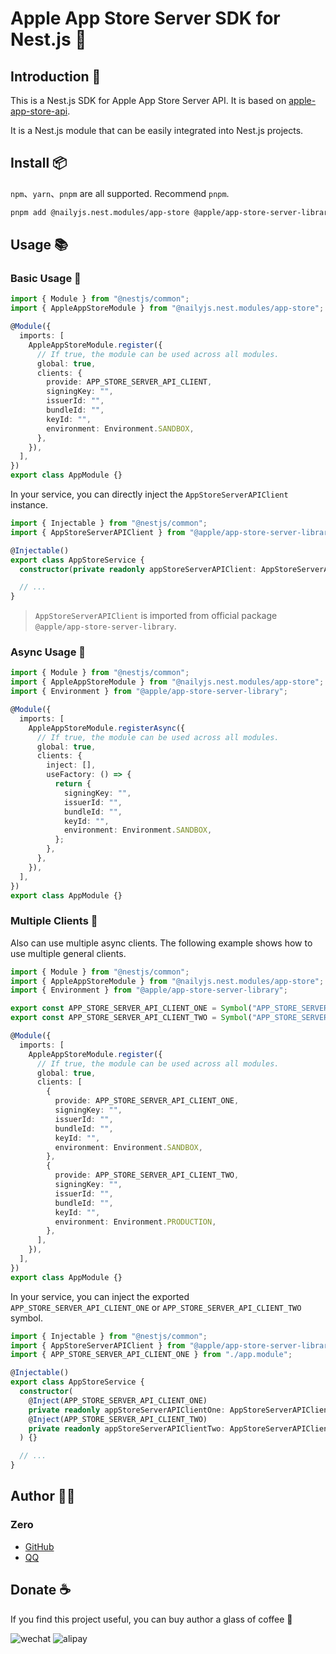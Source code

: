 # Apple App Store Server SDK for Nest.js 🍎

## Introduction 📖

This is a Nest.js SDK for Apple App Store Server API. It is based on [apple-app-store-api](https://github.com/apple/app-store-server-library-node).

It is a Nest.js module that can be easily integrated into Nest.js projects.

## Install 📦

`npm`、`yarn`、`pnpm` are all supported. Recommend `pnpm`.

```bash
pnpm add @nailyjs.nest.modules/app-store @apple/app-store-server-library
```

## Usage 📚

### Basic Usage 💼

```typescript
import { Module } from "@nestjs/common";
import { AppleAppStoreModule } from "@nailyjs.nest.modules/app-store";

@Module({
  imports: [
    AppleAppStoreModule.register({
      // If true, the module can be used across all modules.
      global: true,
      clients: {
        provide: APP_STORE_SERVER_API_CLIENT,
        signingKey: "",
        issuerId: "",
        bundleId: "",
        keyId: "",
        environment: Environment.SANDBOX,
      },
    }),
  ],
})
export class AppModule {}
```

In your service, you can directly inject the `AppStoreServerAPIClient` instance.

```typescript
import { Injectable } from "@nestjs/common";
import { AppStoreServerAPIClient } from "@apple/app-store-server-library";

@Injectable()
export class AppStoreService {
  constructor(private readonly appStoreServerAPIClient: AppStoreServerAPIClient) {}

  // ...
}
```

> `AppStoreServerAPIClient` is imported from official package `@apple/app-store-server-library`.

### Async Usage 🚀

```typescript
import { Module } from "@nestjs/common";
import { AppleAppStoreModule } from "@nailyjs.nest.modules/app-store";
import { Environment } from "@apple/app-store-server-library";

@Module({
  imports: [
    AppleAppStoreModule.registerAsync({
      // If true, the module can be used across all modules.
      global: true,
      clients: {
        inject: [],
        useFactory: () => {
          return {
            signingKey: "",
            issuerId: "",
            bundleId: "",
            keyId: "",
            environment: Environment.SANDBOX,
          };
        },
      },
    }),
  ],
})
export class AppModule {}
```

### Multiple Clients 🔗

Also can use multiple async clients. The following example shows how to use multiple general clients.

```typescript
import { Module } from "@nestjs/common";
import { AppleAppStoreModule } from "@nailyjs.nest.modules/app-store";
import { Environment } from "@apple/app-store-server-library";

export const APP_STORE_SERVER_API_CLIENT_ONE = Symbol("APP_STORE_SERVER_API_CLIENT_ONE");
export const APP_STORE_SERVER_API_CLIENT_TWO = Symbol("APP_STORE_SERVER_API_CLIENT_TWO");

@Module({
  imports: [
    AppleAppStoreModule.register({
      // If true, the module can be used across all modules.
      global: true,
      clients: [
        {
          provide: APP_STORE_SERVER_API_CLIENT_ONE,
          signingKey: "",
          issuerId: "",
          bundleId: "",
          keyId: "",
          environment: Environment.SANDBOX,
        },
        {
          provide: APP_STORE_SERVER_API_CLIENT_TWO,
          signingKey: "",
          issuerId: "",
          bundleId: "",
          keyId: "",
          environment: Environment.PRODUCTION,
        },
      ],
    }),
  ],
})
export class AppModule {}
```

In your service, you can inject the exported `APP_STORE_SERVER_API_CLIENT_ONE` or `APP_STORE_SERVER_API_CLIENT_TWO` symbol.

```typescript
import { Injectable } from "@nestjs/common";
import { AppStoreServerAPIClient } from "@apple/app-store-server-library";
import { APP_STORE_SERVER_API_CLIENT_ONE } from "./app.module";

@Injectable()
export class AppStoreService {
  constructor(
    @Inject(APP_STORE_SERVER_API_CLIENT_ONE)
    private readonly appStoreServerAPIClientOne: AppStoreServerAPIClient,
    @Inject(APP_STORE_SERVER_API_CLIENT_TWO)
    private readonly appStoreServerAPIClientTwo: AppStoreServerAPIClient,
  ) {}

  // ...
}
```

## Author 👨‍💻

### Zero

- [GitHub](https://github.com/groupguanfang)
- [QQ](1203970284)

## Donate ☕️

If you find this project useful, you can buy author a glass of coffee 🥰

![wechat](https://github.com/nailyjs/nest-tencentcloud/blob/v1/screenshots/wechat.jpg?raw=true)
![alipay](https://github.com/nailyjs/nest-tencentcloud/blob/v1/screenshots/alipay.jpg?raw=true)

